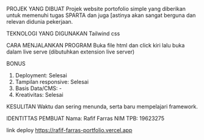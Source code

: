 PROJEK YANG DIBUAT
Projek website portofolio simple yang diberikan untuk memenuhi tugas SPARTA dan juga [astinya akan sangat berguna dan relevan didunia pekerjaan.

TEKNOLOGI YANG DIGUNAKAN
Tailwind css

CARA MENJALANKAN PROGRAM
Buka file html dan click kiri lalu buka dalam live serve (dibutuhkan extension live server)

BONUS
1.	Deployment: Selesai
2.	Tampilan responsive: Selesai
3.	Basis Data/CMS: -
4.	Kreativitas: Selesai

KESULITAN
Waktu dan sering menunda, serta baru mempelajari framework.

IDENTITTAS PEMBUAT
Nama: Rafif Farras
NIM TPB: 19623275

link deploy
https://rafif-farras-portfolio.vercel.app
